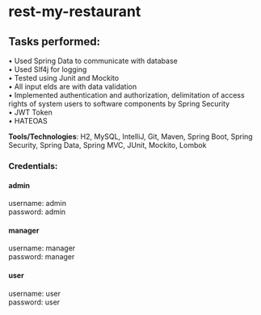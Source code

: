 # rest-my-restaurant

## Tasks performed:<br/>
• Used Spring Data to communicate with
database<br/>
• Used Slf4j for logging<br/>
• Tested using Junit and Mockito<br/>
• All input elds are with data validation<br/>
• Implemented authentication and authorization, delimitation of access rights of system users to software components by Spring Security<br/>
• JWT Token<br/>
• HATEOAS<br/>

**Tools/Technologies**: H2, MySQL, IntelliJ, Git, Maven, Spring Boot, Spring Security, Spring Data, Spring MVC, JUnit, Mockito, Lombok

### Credentials:
#### admin<br/>
username: admin<br/>
password: admin

#### manager<br/>
username: manager<br/>
password: manager

#### user<br/>
username: user<br/>
password: user
